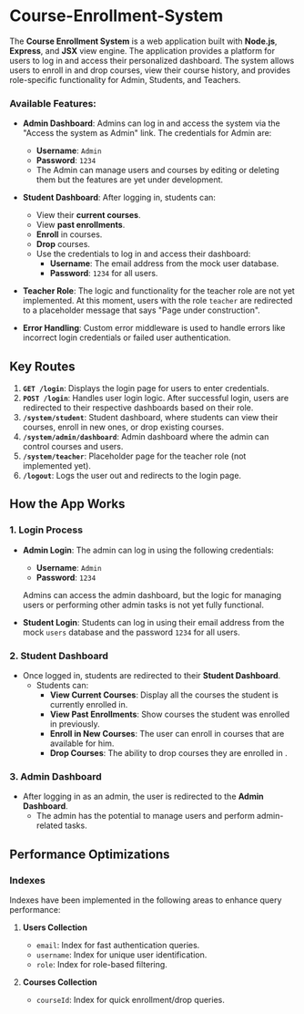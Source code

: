 # Course-Enrollment-System

The **Course Enrollment System** is a web application built with **Node.js**, **Express**, and **JSX** view engine. The application provides a platform for users to log in and access their personalized dashboard. The system allows users to enroll in and drop courses, view their course history, and provides role-specific functionality for Admin, Students, and Teachers.



### Available Features:

- **Admin Dashboard**: Admins can log in and access the system via the "Access the system as Admin" link. The credentials for Admin are:
  - **Username**: `Admin`
  - **Password**: `1234`
  - The Admin can  manage users and courses by editing or deleting them but the features are yet under development.
  
- **Student Dashboard**: After logging in, students can:
  - View their **current courses**.
  - View **past enrollments**.
  - **Enroll** in courses.
  - **Drop** courses.
  - Use the credentials to log in and access their dashboard:
    - **Username**: The email address from the mock user database.
    - **Password**: `1234` for all users.
  
- **Teacher Role**: The logic and functionality for the teacher role are not yet implemented. At this moment, users with the role `teacher` are redirected to a placeholder message that says "Page under construction".

- **Error Handling**: Custom error middleware is used to handle errors like incorrect login credentials or failed user authentication.



## Key Routes

1. **`GET /login`**: Displays the login page for users to enter credentials.
2. **`POST /login`**: Handles user login logic. After successful login, users are redirected to their respective dashboards based on their role.
3. **`/system/student`**: Student dashboard, where students can view their courses, enroll in new ones, or drop existing courses.
4. **`/system/admin/dashboard`**: Admin dashboard where the admin can control courses and users. 
5. **`/system/teacher`**: Placeholder page for the teacher role (not implemented yet).
6. **`/logout`**: Logs the user out and redirects to the login page.

## How the App Works

### 1. Login Process

- **Admin Login**: The admin can log in using the following credentials:
  - **Username**: `Admin`
  - **Password**: `1234`
  
  Admins can access the admin dashboard, but the logic for managing users or performing other admin tasks is not yet fully functional.

- **Student Login**: Students can log in using their email address from the mock `users` database and the password `1234` for all users.

### 2. Student Dashboard

- Once logged in, students are redirected to their **Student Dashboard**.
  - Students can:
    - **View Current Courses**: Display all the courses the student is currently enrolled in.
    - **View Past Enrollments**: Show courses the student was enrolled in previously.
    - **Enroll in New Courses**: The user can enroll in courses that are available for him.
    - **Drop Courses**: The ability to drop courses they are enrolled in .

### 3. Admin Dashboard

- After logging in as an admin, the user is redirected to the **Admin Dashboard**.
  - The admin has the potential to manage users and perform admin-related tasks. 
  
## Performance Optimizations

### Indexes
Indexes have been implemented in the following areas to enhance query performance:

1. **Users Collection**
   - `email`: Index for fast authentication queries.
   - `username`: Index for unique user identification.
   - `role`: Index for role-based filtering.

2. **Courses Collection**
   - `courseId`: Index for quick enrollment/drop queries.


